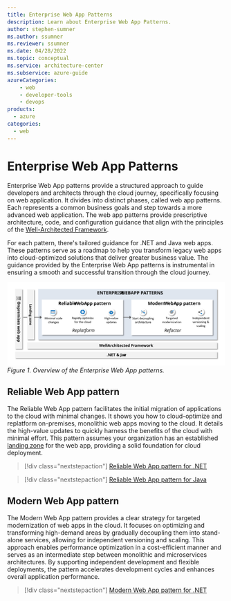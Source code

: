 ```yaml
---
title: Enterprise Web App Patterns
description: Learn about Enterprise Web App Patterns.
author: stephen-sumner    
ms.author: ssumner
ms.reviewer: ssumner
ms.date: 04/28/2022
ms.topic: conceptual
ms.service: architecture-center
ms.subservice: azure-guide
azureCategories:
    - web
    - developer-tools
    - devops
products:
  - azure
categories:
  - web
---
```


# Enterprise Web App Patterns

Enterprise Web App patterns provide a structured approach to guide developers and architects through the cloud journey, specifically focusing on web application. It divides into distinct phases, called web app patterns. Each represents a common business goals and step towards a more advanced web application. The web app patterns provide prescriptive architecture, code, and configuration guidance that align with the principles of the [Well-Architected Framework](/azure/well-architected/pillars).

For each pattern, there's tailored guidance for .NET and Java web apps. These patterns serve as a roadmap to help you transform legacy web apps into cloud-optimized solutions that deliver greater business value. The guidance provided by the Enterprise Web App patterns is instrumental in ensuring a smooth and successful transition through the cloud journey.

[![Diagram showing the stages of the Enterprise Web App patterns](../_images/ewap-overview.svg)](../_images/ewap-overview.svg#lightbox)
*Figure 1. Overview of the Enterprise Web App patterns.*

## Reliable Web App pattern

The Reliable Web App pattern facilitates the initial migration of applications to the cloud with minimal changes. It shows you how to cloud-optimize and replatform on-premises, monolithic web apps moving to the cloud. It details the high-value updates to quickly harness the benefits of the cloud with minimal effort. This pattern assumes your organization has an established [landing zone](/azure/cloud-adoption-framework/ready/landing-zone/) for the web app, providing a solid foundation for cloud deployment.

>[!div class="nextstepaction"]
>[Reliable Web App pattern for .NET](./reliable-web-app/dotnet/guidance.yml)

>[!div class="nextstepaction"]
>[Reliable Web App pattern for Java](./reliable-web-app/java/guidance.yml)

## Modern Web App pattern

The Modern Web App pattern provides a clear strategy for targeted modernization of web apps in the cloud. It focuses on optimizing and transforming high-demand areas by gradually decoupling them into stand-alone services, allowing for independent versioning and scaling. This approach enables performance optimization in a cost-efficient manner and serves as an intermediate step between monolithic and microservices architectures. By supporting independent development and flexible deployments, the pattern accelerates development cycles and enhances overall application performance.

>[!div class="nextstepaction"]
>[Modern Web App pattern for .NET](./modern-web-app/dotnet/guidance.yml)
